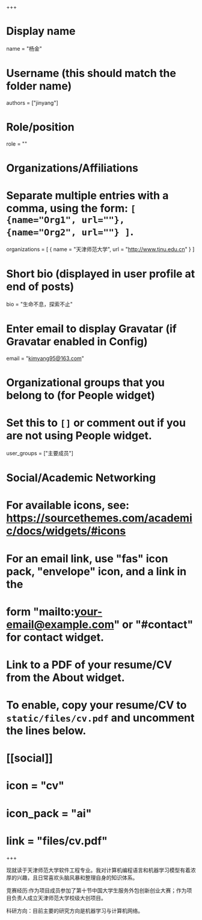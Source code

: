 +++
# Display name
name = "杨金"

# Username (this should match the folder name)
authors = ["jinyang"]

# Role/position
role = ""

# Organizations/Affiliations
#   Separate multiple entries with a comma, using the form: `[ {name="Org1", url=""}, {name="Org2", url=""} ]`.
organizations = [ { name = "天津师范大学", url = "http://www.tjnu.edu.cn" } ]

# Short bio (displayed in user profile at end of posts)
bio = "生命不息，探索不止"

# Enter email to display Gravatar (if Gravatar enabled in Config)
email = "kimyang95@163.com"

# Organizational groups that you belong to (for People widget)
#   Set this to `[]` or comment out if you are not using People widget.
user_groups = ["主要成员"]


# Social/Academic Networking
# For available icons, see: https://sourcethemes.com/academic/docs/widgets/#icons
#   For an email link, use "fas" icon pack, "envelope" icon, and a link in the
#   form "mailto:your-email@example.com" or "#contact" for contact widget.


# Link to a PDF of your resume/CV from the About widget.
# To enable, copy your resume/CV to `static/files/cv.pdf` and uncomment the lines below.
# [[social]]
#   icon = "cv"
#   icon_pack = "ai"
#   link = "files/cv.pdf"

+++

现就读于天津师范大学软件工程专业。我对计算机编程语言和机器学习模型有着浓厚的兴趣，且日常喜欢头脑风暴和整理自身的知识体系。

竞赛经历:作为项目成员参加了第十节中国大学生服务外包创新创业大赛；作为项目负责人成立天津师范大学校级大创项目。

科研方向：目前主要的研究方向是机器学习与计算机网络。
